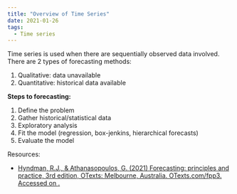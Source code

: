 ```yaml
---
title: "Overview of Time Series"
date: 2021-01-26
tags:
  - Time series
---
```


Time series is used when there are sequentially observed data involved. There are 2 types of forecasting methods:
1) Qualitative: data unavailable
2) Quantitative: historical data available

**Steps to forecasting:**
1. Define the problem
2. Gather historical/statistical data
3. Exploratory analysis
4. Fit the model (regression, box-jenkins, hierarchical forecasts)
5. Evaluate the model

Resources:
- [Hyndman, R.J., & Athanasopoulos, G. (2021) Forecasting: principles and practice, 3rd edition, OTexts: Melbourne, Australia. OTexts.com/fpp3. Accessed on <current date>.](https://otexts.com/fpp3/)
